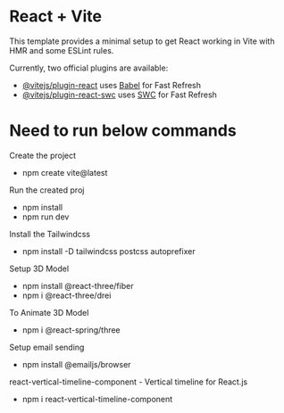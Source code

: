 # React + Vite

This template provides a minimal setup to get React working in Vite with HMR and some ESLint rules.

Currently, two official plugins are available:

- [@vitejs/plugin-react](https://github.com/vitejs/vite-plugin-react/blob/main/packages/plugin-react/README.md) uses [Babel](https://babeljs.io/) for Fast Refresh
- [@vitejs/plugin-react-swc](https://github.com/vitejs/vite-plugin-react-swc) uses [SWC](https://swc.rs/) for Fast Refresh

# Need to run below commands

Create the project
- npm create vite@latest

Run the created proj
- npm install
- npm run dev

Install the Tailwindcss
- npm install -D tailwindcss postcss autoprefixer

Setup 3D Model
- npm install @react-three/fiber
- npm i @react-three/drei

To Animate 3D Model
- npm i @react-spring/three

Setup email sending
- npm install @emailjs/browser

react-vertical-timeline-component - Vertical timeline for React.js
- npm i react-vertical-timeline-component

